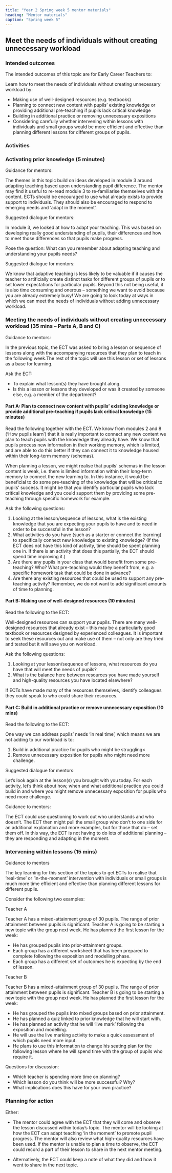 ```yaml
---
title: "Year 2 Spring week 5 mentor materials"
heading: "Mentor materials"
caption: "Spring week 5"
---
```


## Meet the needs of individuals without creating unnecessary workload

### Intended outcomes

The intended outcomes of this topic are for Early Career Teachers to:

Learn how to meet the needs of individuals without creating unnecessary workload by:

- Making use of well-designed resources (e.g. textbooks)
- Planning to connect new content with pupils’ existing knowledge or providing additional pre-teaching if pupils lack critical knowledge
- Building in additional practice or removing unnecessary expositions
- Considering carefully whether intervening within lessons with individuals and small groups would be more efficient and effective than planning different lessons for different groups of pupils.

### Activities

### Activating prior knowledge (5 minutes)

Guidance for mentors:

The themes in this topic build on ideas developed in module 3 around adapting teaching based upon understanding pupil difference. The mentor may find it useful to re-read module 3 to re-familiarise themselves with the content. ECTs should be encouraged to use what already exists to provide support to individuals. They should also be encouraged to respond to emerging needs and ‘adapt in the moment’.

Suggested dialogue for mentors:

In module 3, we looked at how to adapt your teaching. This was based on developing really good understanding of pupils, their differences and how to meet those differences so that pupils make progress.

Pose the question: What can you remember about adapting teaching and understanding your pupils needs?

Suggested dialogue for mentors:

We know that adaptive teaching is less likely to be valuable if it causes the teacher to artificially create distinct tasks for different groups of pupils or to set lower expectations for particular pupils. Beyond this not being useful, it is also time consuming and onerous – something we want to avoid because you are already extremely busy! We are going to look today at ways in which we can meet the needs of individuals without adding unnecessary workload.

### Meeting the needs of individuals without creating unnecessary workload (35 mins – Parts A, B and C)

Guidance to mentors:

In the previous topic, the ECT was asked to bring a lesson or sequence of lessons along with the accompanying resources that they plan to teach in the following week.The rest of the topic will use this lesson or set of lessons as a base for learning.

Ask the ECT:

- To explain what lesson(s) they have brought along.
- Is this a lesson or lessons they developed or was it created by someone else, e.g. a member of the department?

#### Part A: Plan to connect new content with pupils’ existing knowledge or provide additional pre-teaching if pupils lack critical knowledge (15 minutes)

Read the following together with the ECT. We know from modules 2 and 8 (‘How pupils learn’) that it is really important to connect any new content we plan to teach pupils with the knowledge they already have. We know that pupils process new information in their working memory, which is limited, and are able to do this better if they can connect it to knowledge housed within their long-term memory (schemas).

When planning a lesson, we might realise that pupils’ schemas in the lesson content is weak, i.e. there is limited information within their long-term memory to connect the new learning to. In this instance, it would be beneficial to do some pre-teaching of the knowledge that will be critical to pupils’ success. It might be that you identify particular pupils who lack critical knowledge and you could support them by providing some pre-teaching through specific homework for example.

Ask the following questions:

1. Looking at the lesson/sequence of lessons, what is the existing knowledge that you are expecting your pupils to have and to need in order to be successful in the lesson?
2. What activities do you have (such as a starter or connect the learning) to specifically connect new knowledge to existing knowledge? (If the ECT does not have this kind of activity, time should be spent planning one in. If there is an activity that does this partially, the ECT should spend time improving it.)
3. Are there any pupils in your class that would benefit from some pre-teaching? Who? What pre-teaching would they benefit from, e.g. a specific homework task that could be done in advance?
4. Are there any existing resources that could be used to support any pre-teaching activity? Remember, we do not want to add significant amounts of time to planning.

#### Part B: Making use of well-designed resources (10 minutes)

Read the following to the ECT:

Well-designed resources can support your pupils. There are many well-designed resources that already exist – this may be a particularly good textbook or resources designed by experienced colleagues. It is important to seek these resources out and make use of them – not only are they tried and tested but it will save you on workload.

Ask the following questions:

1. Looking at your lesson/sequence of lessons, what resources do you have that will meet the needs of pupils?
2. What is the balance here between resources you have made yourself and high-quality resources you have located elsewhere?

If ECTs have made many of the resources themselves, identify colleagues they could speak to who could share their resources.

#### Part C: Build in additional practice or remove unnecessary exposition (10 mins)

Read the following to the ECT:

One way we can address pupils’ needs ‘in real time’, which means we are not adding to our workload is to:

1. Build in additional practice for pupils who might be struggling<
2. Remove unnecessary exposition for pupils who might need more challenge.

Suggested dialogue for mentors:

Let’s look again at the lesson(s) you brought with you today. For each activity, let’s think about how, when and what additional practice you could build in and where you might remove unnecessary exposition for pupils who need more challenge.

Guidance to mentors:

The ECT could use questioning to work out who understands and who doesn’t. The ECT then might pull the small group who don’t to one side for an additional explanation and more examples, but for those that do – set them off. In this way, the ECT is not having to do lots of additional planning – they are responding and adapting in the moment.

### Intervening within lessons (15 mins)

Guidance to mentors

The key learning for this section of the topics to get ECTs to realise that ‘real-time’ or ‘in-the-moment’ intervention with individuals or small groups is much more time efficient and effective than planning different lessons for different pupils.

Consider the following two examples:

Teacher A

Teacher A has a mixed-attainment group of 30 pupils. The range of prior attainment between pupils is significant. Teacher A is going to be starting a new topic with the group next week. He has planned the first lesson for the week:

- He has grouped pupils into prior-attainment groups.
- Each group has a different worksheet that has been prepared to complete following the exposition and modelling phase.
- Each group has a different set of outcomes he is expecting by the end of lesson.

Teacher B

Teacher B has a mixed-attainment group of 30 pupils. The range of prior attainment between pupils is significant. Teacher B is going to be starting a new topic with the group next week. He has planned the first lesson for the week:

- He has grouped the pupils into mixed groups based on prior attainment.
- He has planned a quiz linked to prior knowledge that he will start with.
- He has planned an activity that he will ‘live mark’ following the exposition and modelling.
- He will use the live marking activity to make a quick assessment of which pupils need more input.
- He plans to use this information to change his seating plan for the following lesson where he will spend time with the group of pupils who require it.

Questions for discussion:

- Which teacher is spending more time on planning?
- Which lesson do you think will be more successful? Why?
- What implications does this have for your own practice?

### Planning for action

Either:

- The mentor could agree with the ECT that they will come and observe the lesson discussed within today’s topic. The mentor will be looking at how the ECT can adapt teaching ‘in the moment’ to promote pupil progress. The mentor will also review what high-quality resources have been used. If the mentor is unable to plan a time to observe, the ECT could record a part of their lesson to share in the next mentor meeting.

- Alternatively, the ECT could keep a note of what they did and how it went to share in the next topic.
